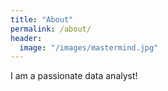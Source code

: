 ```yaml
---
title: "About"
permalink: /about/
header:
  image: "/images/mastermind.jpg"
---
```

I am a passionate data analyst!  
